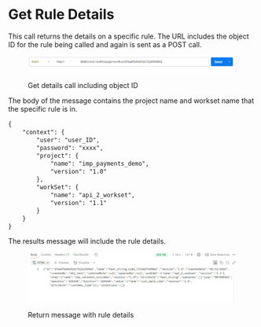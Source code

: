 # Get Rule Details

This call returns the details on a specific rule. The URL includes the object ID for the rule being called and again is sent as a POST call.

<figure><img src="../../../../../.gitbook/assets/image (807).png" alt=""><figcaption><p>Get details call including object ID</p></figcaption></figure>

The body of the message contains the project name and workset name that the specific rule is in.

&#x20;

```
{
    "context": {
        "user": "user_ID",
        "password": "xxxx",
        "project": {
            "name": "imp_payments_demo",
            "version": "1.0"
        },
        "workSet": {
            "name": "api_2_workset",
            "version": "1.1"
        }
    }
}
```

&#x20;

The results message will include the rule details.

<figure><img src="../../../../../.gitbook/assets/image (808).png" alt=""><figcaption><p>Return message with rule details</p></figcaption></figure>
